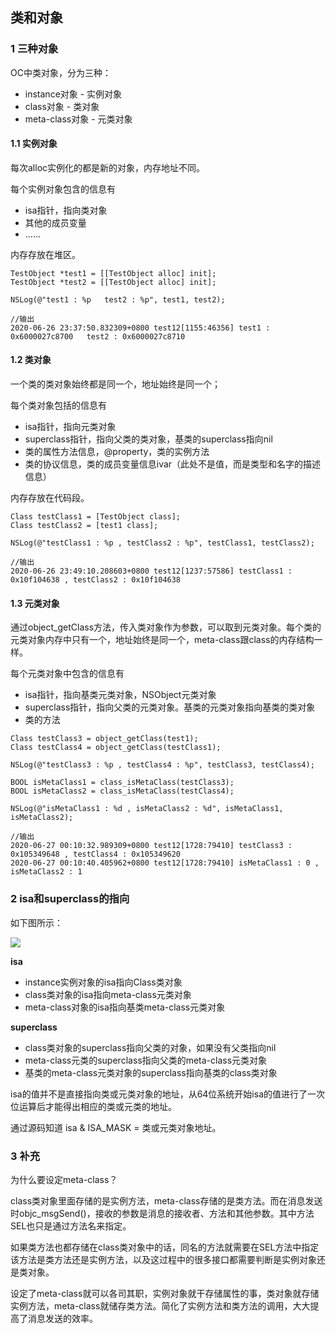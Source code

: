 ## 类和对象

### 1 三种对象

OC中类对象，分为三种：

- instance对象 - 实例对象
- class对象 - 类对象
- meta-class对象 - 元类对象

#### 1.1 实例对象

每次alloc实例化的都是新的对象，内存地址不同。

每个实例对象包含的信息有

- isa指针，指向类对象
- 其他的成员变量
- ......

内存存放在堆区。

```
TestObject *test1 = [[TestObject alloc] init];
TestObject *test2 = [[TestObject alloc] init];

NSLog(@"test1 : %p   test2 : %p", test1, test2);

//输出
2020-06-26 23:37:50.832309+0800 test12[1155:46356] test1 : 0x6000027c8700   test2 : 0x6000027c8710
```



#### 1.2 类对象

一个类的类对象始终都是同一个，地址始终是同一个；

每个类对象包括的信息有

- isa指针，指向元类对象
- superclass指针，指向父类的类对象，基类的superclass指向nil
- 类的属性方法信息，@property，类的实例方法
- 类的协议信息，类的成员变量信息ivar（此处不是值，而是类型和名字的描述信息）

内存存放在代码段。

```
Class testClass1 = [TestObject class];
Class testClass2 = [test1 class];

NSLog(@"testClass1 : %p , testClass2 : %p", testClass1, testClass2);
    
//输出
2020-06-26 23:49:10.208603+0800 test12[1237:57586] testClass1 : 0x10f104638 , testClass2 : 0x10f104638
```



#### 1.3 元类对象

通过object_getClass方法，传入类对象作为参数，可以取到元类对象。每个类的元类对象内存中只有一个，地址始终是同一个，meta-class跟class的内存结构一样。

每个元类对象中包含的信息有

- isa指针，指向基类元类对象，NSObject元类对象
- superclass指针，指向父类的元类对象。基类的元类对象指向基类的类对象
- 类的方法

```
Class testClass3 = object_getClass(test1);
Class testClass4 = object_getClass(testClass1);

NSLog(@"testClass3 : %p , testClass4 : %p", testClass3, testClass4);

BOOL isMetaClass1 = class_isMetaClass(testClass3);
BOOL isMetaClass2 = class_isMetaClass(testClass4);

NSLog(@"isMetaClass1 : %d , isMetaClass2 : %d", isMetaClass1, isMetaClass2);

//输出
2020-06-27 00:10:32.989309+0800 test12[1728:79410] testClass3 : 0x105349648 , testClass4 : 0x105349620
2020-06-27 00:10:40.405962+0800 test12[1728:79410] isMetaClass1 : 0 , isMetaClass2 : 1

```



### 2 isa和superclass的指向

如下图所示：

![](https://github.com/tangshenghao/iOSInterviewNotes/blob/master/iOS%E5%9F%BA%E7%A1%80/%E7%B1%BB%E5%92%8C%E5%AF%B9%E8%B1%A1/isa%E5%92%8Csuperclass%E6%8C%87%E5%90%91%E5%9B%BE.png?raw=true)

**isa**

- instance实例对象的isa指向Class类对象
- class类对象的isa指向meta-class元类对象
- meta-class对象的isa指向基类meta-class元类对象

**superclass**

- class类对象的superclass指向父类的对象，如果没有父类指向nil
- meta-class元类的superclass指向父类的meta-class元类对象
- 基类的meta-class元类对象的superclass指向基类的class类对象



isa的值并不是直接指向类或元类对象的地址，从64位系统开始isa的值进行了一次位运算后才能得出相应的类或元类的地址。

通过源码知道 isa & ISA_MASK = 类或元类对象地址。



### 3 补充

为什么要设定meta-class？

class类对象里面存储的是实例方法，meta-class存储的是类方法。而在消息发送时objc_msgSend()，接收的参数是消息的接收者、方法和其他参数。其中方法SEL也只是通过方法名来指定。

如果类方法也都存储在class类对象中的话，同名的方法就需要在SEL方法中指定该方法是类方法还是实例方法，以及这过程中的很多接口都需要判断是实例对象还是类对象。

设定了meta-class就可以各司其职，实例对象就干存储属性的事，类对象就存储实例方法，meta-class就储存类方法。简化了实例方法和类方法的调用，大大提高了消息发送的效率。

